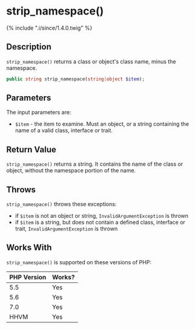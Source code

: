 # strip_namespace()

{% include ".i/since/1.4.0.twig" %}

## Description

`strip_namespace()` returns a class or object's class name, minus the namespace.

```php
public string strip_namespace(string|object $item);
```

## Parameters

The input parameters are:

- `$item` - the item to examine. Must an object, or a string containing the name of a valid class, interface or trait.

## Return Value

`strip_namespace()` returns a string. It contains the name of the class or object, without the namespace portion of the name.

## Throws

`strip_namespace()` throws these exceptions:

* if `$item` is not an object or string, `InvalidArgumentException` is thrown
* if `$item` is a string, but does not contain a defined class, interface or trait, `InvalidArgumentException` is thrown

## Works With

`strip_namespace()` is supported on these versions of PHP:

PHP Version | Works?
------------|-------
5.5 | Yes
5.6 | Yes
7.0 | Yes
HHVM | Yes
